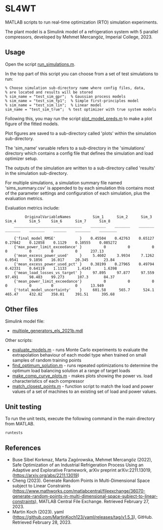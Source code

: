 # SL4WT

MATLAB scripts to run real-time optimization (RTO) simulation experiments.

The plant model is a Simulink model of a refrigeration system with 5 parallel compressors, developed by Mehmet Mercangöz, 
Imperial College, 2023.


## Usage

Open the script [run_simulations.m](run_simulations.m).

In the top part of this script you can choose from a set of test simulations to run:
```lang-matlab
% Choose simulation sub-directory name where config files, data,
% are located and results will be stored
% sim_name = "test_sim_gpr";  % Gaussian process models
% sim_name = "test_sim_fp1";  % Simple first-principles model
% sim_name = "test_sim_lin";  % Linear model
sim_name = "test_sim_true";  % test optimizer with true system models
```

Following this, you may run the script [plot_model_preds.m](plot_model_preds.m) to make a plot figure of the fitted models.

Plot figures are saved to a sub-directory called 'plots' within the simulation sub-directory.

The 'sim_name' varuable refers to a sub-directory in the 'simulations' directory which contains a config file that defines the 
simulation and load optimizer setup.

The outputs of the simulation are written to a sub-directory called 'results' in the simulation sub-directory.

For multiple simulations, a simulation summary file named 'sims_summary.csv' is appended to by each simulation this contains most of the parameter settings and configuration of each simulation, plus the evaluation metrics.

Evaluation metrics include:
```lang-none
         OriginalVariableNames          Sim_1      Sim_2      Sim_3      Sim_4      Sim_5     Sim_6      Sim_7      Sim_8  
    _______________________________    _______    _______    _______    _______    _______    ______    _______    ________

    {'final_model_RMSE'           }    0.45504    0.42763    0.65127    0.27842    0.12858    0.1129    0.10555    0.085272
    {'max_power_limit_exceedance' }          0          0          0          0          0         0          0      237.13
    {'mean_excess_power_used'     }     5.4602     3.9934     7.1262     6.0541     9.1856    16.017     20.345       23.84
    {'mean_excess_power_used_pct' }    0.38199    0.27965    0.49794    0.42331    0.64119    1.1133     1.4143      1.6398
    {'mean_load_losses_vs_target' }     97.895     97.877     97.559     97.491     98.483    99.273      107.3       84.37
    {'mean_power_limit_exceedance'}          0          0          0          0          0         0          0      13.949
    {'total_model_uncertainty'    }     601.58      565.7      524.1     465.47     432.82    358.01     391.51      395.68

```

## Other files

Simulink model file:
 - [multiple_generators_els_2021b.mdl](multiple_generators_els_2021b.mdl)

Other scripts:
 - [evaluate_models.m](evaluate_models.m) - runs Monte Carlo experiments to evaluate the extrapolation behaviour of each 
   model type when trained on small samples of random training points
 - [find_optimum_solution.m](find_optimum_solution.m) - runs repeated optimizations to determine the optimum load balancing 
   solution at a range of target loads
 - [make_comp_curve_plots.m](make_comp_curve_plots.m) - makes plots showing the power vs. load characteristics of each compressor
 - [match_closest_points.m](match_closest_points.m) - function script to match the load and power values of a set of machines to an existing set of load and power values.
 
 
## Unit testing
 
To run the unit tests, execute the following command in the main directory from MATLAB.
```lang-matlab
runtests
```

## References

 - Buse Sibel Korkmaz, Marta Zagórowska, Mehmet Mercangöz (2022), Safe Optimization of an Industrial Refrigeration Process Using an Adaptive and Explorative Framework, arXiv preprint arXiv:2211.13019, (https://arxiv.org/abs/2211.13019)
 - Cheng (2023). Generate Random Points in Multi-Dimensional Space subject to Linear Constraints 
   (https://www.mathworks.com/matlabcentral/fileexchange/36070-generate-random-points-in-multi-dimensional-space-subject-to-linear-constraints), 
   MATLAB Central File Exchange. Retrieved February 27, 2023.
 - Martin Koch (2023). yaml (https://github.com/MartinKoch123/yaml/releases/tag/v1.5.3), GitHub. Retrieved February 28, 2023.

